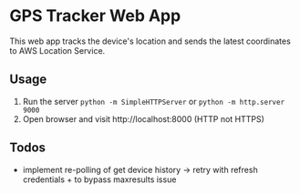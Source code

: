# GPS Tracker Web App

This web app tracks the device's location and sends the latest coordinates to AWS Location Service. 

## Usage
1. Run the server 
```python -m SimpleHTTPServer```
or
```python -m http.server 9000```
2. Open browser and visit http://localhost:8000 (HTTP not HTTPS)


## Todos
- implement re-polling of get device history -> retry with refresh credentials + to bypass maxresults issue

